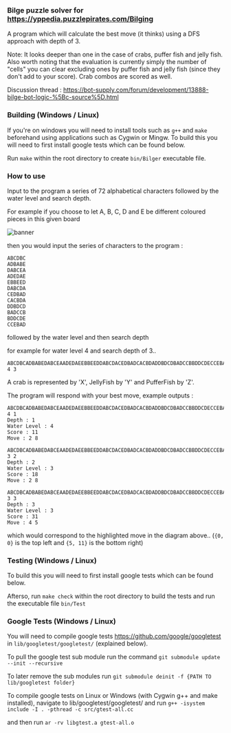 ### Bilge puzzle solver for https://yppedia.puzzlepirates.com/Bilging
A program which will calculate the best move (it thinks) using a DFS approach with depth of 3.

Note: It looks deeper than one in the case of crabs, puffer fish and jelly fish.
Also worth noting that the evaluation is currently simply the number of "cells" you can clear excluding ones by puffer fish and jelly fish (since they don't add to your score). Crab combos are scored as well.

Discussion thread : https://bot-supply.com/forum/development/13888-bilge-bot-logic-%5Bc-source%5D.html

### Building (Windows / Linux)
If you're on windows you will need to install tools such as ```g++``` and ```make``` beforehand using applications such as Cygwin or Mingw.
To build this you will need to first install google tests which can be found below.

Run ```make``` within the root directory to create ```bin/Bilger``` executable file.

### How to use
Input to the program a series of 72 alphabetical characters followed by the water level and search depth.

For example if you choose to let A, B, C, D and E be different coloured pieces in this given board

![banner](http://i.imgur.com/x3R2xWa.png)

then you would input the series of characters to the program :
```
ABCDBC
ADBABE
DABCEA
ADEDAE
EBBEED
DABCDA
CEDBAD
CACBDA
DDBDCD
BADCCB
BDDCDE
CCEBAD
```
followed by the water level and then search depth

for example for water level 4 and search depth of 3..
```
ABCDBCADBABEDABCEAADEDAEEBBEEDDABCDACEDBADCACBDADDBDCDBADCCBBDDCDECCEBAD 4 3
```

A crab is represented by 'X', JellyFish by 'Y' and PufferFish by 'Z'.

The program will respond with your best move, example outputs : 
```
ABCDBCADBABEDABCEAADEDAEEBBEEDDABCDACEDBADCACBDADDBDCDBADCCBBDDCDECCEBAD 4 1
Depth : 1
Water Level : 4
Score : 11
Move : 2 8
```

```
ABCDBCADBABEDABCEAADEDAEEBBEEDDABCDACEDBADCACBDADDBDCDBADCCBBDDCDECCEBAD 3 2
Depth : 2
Water Level : 3
Score : 18
Move : 2 8
```

```
ABCDBCADBABEDABCEAADEDAEEBBEEDDABCDACEDBADCACBDADDBDCDBADCCBBDDCDECCEBAD 3 3
Depth : 3
Water Level : 3
Score : 31
Move : 4 5
```
which would correspond to the highlighted move in the diagram above.. (```{0, 0}``` is the top left and ```{5, 11}``` is the bottom right)

### Testing (Windows / Linux)
To build this you will need to first install google tests which can be found below.

Afterso, run ```make check``` within the root directory to build the tests and run the executable file ```bin/Test```

### Google Tests (Windows / Linux)
You will need to compile google tests https://github.com/google/googletest in ```lib/googletest/googletest/``` (explained below).

To pull the google test sub module run the command ```git submodule update --init --recursive```


To later remove the sub modules run ```git submodule deinit -f {PATH TO lib/googletest folder}```


To compile google tests on Linux or Windows (with Cygwin g++ and make installed), navigate to lib/googletest/googletest/ and run  ```g++ -isystem include -I . -pthread -c src/gtest-all.cc```


and then run  ```ar -rv libgtest.a gtest-all.o```
